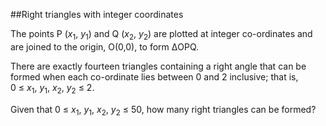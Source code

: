 ##Right triangles with integer coordinates

The points P (<i>x</i><sub>1</sub>, <i>y</i><sub>1</sub>) and Q (<i>x</i><sub>2</sub>, <i>y</i><sub>2</sub>) are plotted at integer co-ordinates and are joined to the origin, O(0,0), to form &#x394;OPQ.

There are exactly fourteen triangles containing a right angle that can be formed when each co-ordinate lies between 0 and 2 inclusive; that is,<br>0 &#x2264; <i>x</i><sub>1</sub>, <i>y</i><sub>1</sub>, <i>x</i><sub>2</sub>, <i>y</i><sub>2</sub> &#x2264; 2.

Given that 0 &#x2264; <i>x</i><sub>1</sub>, <i>y</i><sub>1</sub>, <i>x</i><sub>2</sub>, <i>y</i><sub>2</sub> &#x2264; 50, how many right triangles can be formed?
